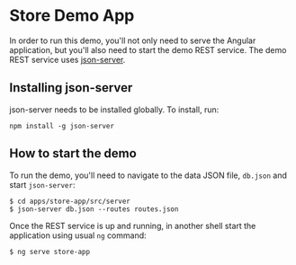 # Store Demo App

In order to run this demo, you'll not only need to serve the Angular application, but you'll also need to start the demo REST service. The demo REST service uses [json-server](https://www.npmjs.com/package/json-server).

## Installing json-server

json-server needs to be installed globally. To install, run:
```
npm install -g json-server
```

## How to start the demo

To run the demo, you'll need to navigate to the data JSON file, `db.json` and start `json-server`:

```
$ cd apps/store-app/src/server
$ json-server db.json --routes routes.json
```

Once the REST service is up and running, in another shell start the application using usual `ng` command:

```
$ ng serve store-app
```
